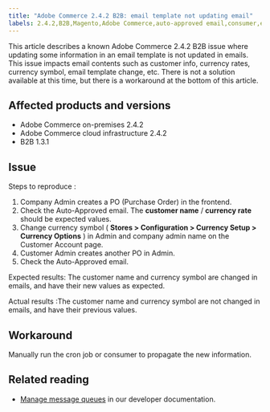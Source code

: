 ```yaml
---
title: "Adobe Commerce 2.4.2 B2B: email template not updating email"
labels: 2.4.2,B2B,Magento,Adobe Commerce,auto-approved email,consumer,email content change,email template,known issue,run cron,update,workaround,cloud infrastructure,on-premises
---
```


This article describes a known Adobe Commerce 2.4.2 B2B issue where updating some information in an email template is not updated in emails. This issue impacts email contents such as customer info, currency rates, currency symbol, email template change, etc. There is not a solution available at this time, but there is a workaround at the bottom of this article.

## Affected products and versions

* Adobe Commerce on-premises 2.4.2
* Adobe Commerce cloud infrastructure 2.4.2
* B2B 1.3.1

## Issue

 <span class="wysiwyg-underline">Steps to reproduce</span> :

1. Company Admin creates a PO (Purchase Order) in the frontend.
1. Check the Auto-Approved email. The **customer name** / **currency rate** should be expected values.
1. Change currency symbol ( **Stores > Configuration > Currency Setup > Currency Options** ) in Admin and company admin name on the Customer Account page.
1. Customer Admin creates another PO in Admin.
1. Check the Auto-Approved email.

 <span class="wysiwyg-underline">Expected results:</span> The customer name and currency symbol are changed in emails, and have their new values as expected.

 <span class="wysiwyg-underline">Actual results</span> :The customer name and currency symbol are not changed in emails, and have their previous values.

## Workaround

Manually run the cron job or consumer to propagate the new information.

## Related reading

* [Manage message queues](https://devdocs.magento.com/guides/v2.4/config-guide/mq/manage-message-queues.html) in our developer documentation.
